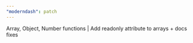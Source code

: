 ```yaml
---
"moderndash": patch
---
```


Array, Object, Number functions | Add readonly attribute to arrays + docs fixes
